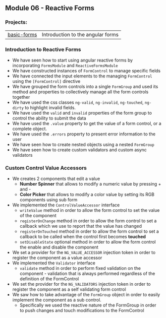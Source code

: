 ## Module 06 - Reactive Forms

### Projects:
|     |     |
| --- | --- |
| [basic-forms](./projects/basic-forms/) | Introduction to the angular forms |

### Introduction to Reactive Forms
* We have seen how to start using angular reactive forms by incorporating `FormsModule` and `ReactiveFormsModule`
* We have constructed instances of `FormControl` to manage specific fields
* We have connected the input elements to the managing `FormControl` using the `[FormControl]` directive
* We have grouped the form controls into a single `FormGroup` and used its method and properties to collectively manage all the form controls together
* We have used the css classes `ng-valid`, `ng-invalid`, `ng-touched`, `ng-dirty` to highlight invalid fields. 
* We have used the `valid` and `invalid` properties of the form group to control the ability to submit the data
* We have used the `.value` property to get the value of a form control, or a complete object.
* We have used the `.errors` property to present error information to the user
* We have seen how to create nested objects using a nested `FormGroup`
* We have seen how to create custom validators and custom async validators

### Custom Control Value Accessors
* We creates 2 components that edit a value
    - **Number Spinner** that allows to modify a numeric value by pressing + and -
    - **Color Picker** that allows to modify a color value by setting its RGB components using sub form
* We implemented the `ControlValueAccessor` interface 
    - `writeValue` method in order to allow the form control to set the value of the component
    - `registerOnChange` method in order to allow the form control to set a callback which we use to report that the value has changed
    - `registerOnTouched` method in order to allow the form control to set a callback to be called when the control first becomes **touched**
    - `setDisableState` optional method in order to allow the form control the enable and disable the component
* We set a provider for the `NG_VALUE_ACCESSOR` injection token in order to register the component as a value accessor
* We implemented the `Validator` interface 
    - `validate` method in order to perform fixed validation on the component - validation that is always performed regardless of the definition of the FormControl
* We set the provider for the `NG_VALIDATORS` injection token in order to register the component as a self validating form control
* We saw how to take advantage of the `FormGroup` object in order to easily implement the component as a sub control. 
    - Specifically we used the reactive nature of the FormGroup in order to push changes and touch modifications to the FormControl


